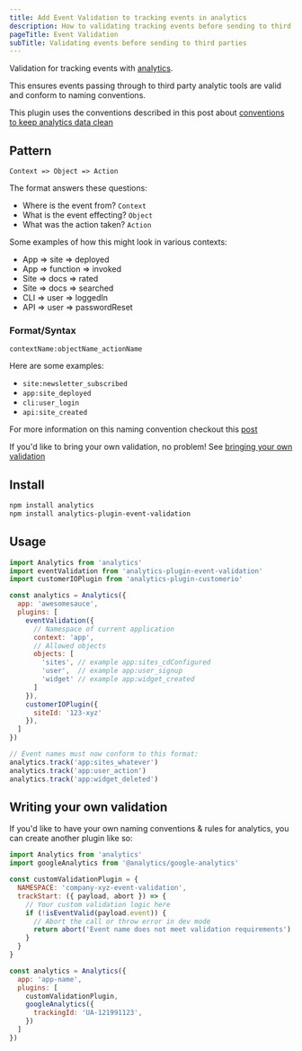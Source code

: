 ```yaml
---
title: Add Event Validation to tracking events in analytics
description: How to validating tracking events before sending to third party analytic tools & keep data clean
pageTitle: Event Validation
subTitle: Validating events before sending to third parties
---
```


Validation for tracking events with [analytics](https://npmjs.com/package/analytics).

This ensures events passing through to third party analytic tools are valid and conform to naming conventions.

This plugin uses the conventions described in this post about [conventions to keep analytics data clean](https://davidwells.io/blog/clean-analytics)

## Pattern

`Context => Object => Action`

The format answers these questions:

- Where is the event from? `Context`
- What is the event effecting? `Object`
- What was the action taken? `Action`

Some examples of how this might look in various contexts:

- App => site => deployed
- App => function => invoked
- Site => docs => rated
- Site => docs => searched
- CLI => user => loggedIn
- API => user => passwordReset

### Format/Syntax

```
contextName:objectName_actionName
```

Here are some examples:

- `site:newsletter_subscribed`
- `app:site_deployed`
- `cli:user_login`
- `api:site_created`

For more information on this naming convention checkout this [post](https://davidwells.io/blog/clean-analytics)

If you'd like to bring your own validation, no problem! See [bringing your own validation](https://getanalytics.io/plugins/event-validation/#writing-your-own-validation)

## Install

```bash
npm install analytics
npm install analytics-plugin-event-validation
```

## Usage

```js
import Analytics from 'analytics'
import eventValidation from 'analytics-plugin-event-validation'
import customerIOPlugin from 'analytics-plugin-customerio'

const analytics = Analytics({
  app: 'awesomesauce',
  plugins: [
    eventValidation({
      // Namespace of current application
      context: 'app',
      // Allowed objects
      objects: [
        'sites', // example app:sites_cdConfigured
        'user',  // example app:user_signup
        'widget' // example app:widget_created
      ]
    }),
    customerIOPlugin({
      siteId: '123-xyz'
    }),
  ]
})

// Event names must now conform to this format:
analytics.track('app:sites_whatever')
analytics.track('app:user_action')
analytics.track('app:widget_deleted')
```

## Writing your own validation

If you'd like to have your own naming conventions & rules for analytics, you can create another plugin like so:

```js
import Analytics from 'analytics'
import googleAnalytics from '@analytics/google-analytics'

const customValidationPlugin = {
  NAMESPACE: 'company-xyz-event-validation',
  trackStart: ({ payload, abort }) => {
    // Your custom validation logic here
    if (!isEventValid(payload.event)) {
      // Abort the call or throw error in dev mode
      return abort('Event name does not meet validation requirements')
    }
  }
}

const analytics = Analytics({
  app: 'app-name',
  plugins: [
    customValidationPlugin,
    googleAnalytics({
      trackingId: 'UA-121991123',
    })
  ]
})
```
